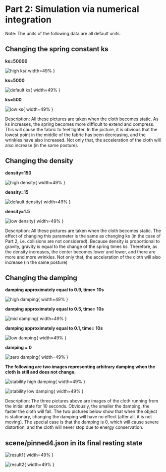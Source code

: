 # Part 2: Simulation via numerical integration

Note: The units of the following data are all default units.

## Changing the spring constant ks

**ks=50000**

![high ks](../images/hw4/part2/highks.PNG){ width=49% }

**ks=5000**

![default ks](../images/hw4/part2/defaultks.PNG){ width=49% }

**ks=500**

![low ks](../images/hw4/part2/lowks.PNG){ width=49% }

Description: 
All these pictures are taken when the cloth becomes static. As ks increases,
the spring becomes more difficult to extend and compress. This will cause the fabric to feel tighter. In the picture, it is obvious that the lowest point in the middle of the fabric has been decreasing, and the wrinkles have also increased. Not only that, the acceleration of the cloth will also increase (in the same posture).

## Changing the density

**density=150**

![high density](../images/hw4/part2/highdensity.PNG){ width=49% }

**density=15**

![default density](../images/hw4/part2/defaultdensity.PNG){ width=49% }

**density=1.5**

![low density](../images/hw4/part2/lowdensity.PNG){ width=49% }

Description:
All these pictures are taken when the cloth becomes static. The effect of changing this parameter is the same as changing ks (in the case of Part 2, i.e. collisions are not considered). Because density is proportional to gravity, gravity is equal to the change of the spring times ks. Therefore, as the density increases, the center becomes lower and lower, and there are more and more wrinkles. Not only that, the acceleration of the cloth will also increase (in the same posture)

## Changing the damping

**damping approximately equal to 0.9, time= 10s**

![high damping](../images/hw4/part2/highdamping.PNG){ width=49% }

**damping approximately equal to 0.5, time= 10s**

![mid damping](../images/hw4/part2/middamping.PNG){ width=49% }

**damping approximately equal to 0.1, time= 10s**

![low damping](../images/hw4/part2/lowdamping.PNG){ width=49% }

**damping = 0**

![zero damping](../images/hw4/part2/zerodamping.PNG){ width=49% }

**The following are two images representing arbitrary damping when the cloth is still and does not change.**

![stability high damping](../images/hw4/part2/stabilityhighdamping.PNG){ width=49% }

![stability low damping](../images/hw4/part2/stabilitylowdamping.PNG){ width=49% }

Description:
The three pictures above are images of the cloth running from the initial state for 10 seconds. Obviously, the smaller the damping, the faster the cloth will fall. The two pictures below show that when the object is stationary, changing the damping will have no effect (after all, it is not moving). The special case is that the damping is 0, which will cause severe distortion, and the cloth will never stop due to energy conservation.

## scene/pinned4.json in its final resting state

![result1](../images/hw4/part2/result1.PNG){ width=49% }

![result2](../images/hw4/part2/result2.PNG){ width=49% }
